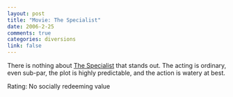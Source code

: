 ```yaml
--- 
layout: post
title: "Movie: The Specialist"
date: 2006-2-25
comments: true
categories: diversions
link: false
---
```

There is nothing about <a href="http://imdb.com/title/tt0111255/" title="The Specialist">The Specialist</a> that stands out. The acting is ordinary, even sub-par, the plot is highly predictable, and the action is watery at best.

Rating: No socially redeeming value
